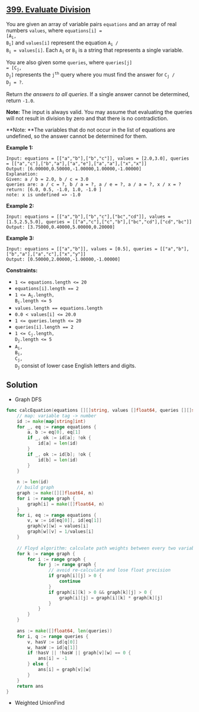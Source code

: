 ## [399. Evaluate Division](https://leetcode.com/problems/evaluate-division/)


You are given an array of variable pairs `equations` and an array of real numbers `values`, where <code>equations[i] = [A<sub style="display: inline;">i</sub>, B<sub style="display: inline;">i</sub>]</code> and `values[i]` represent the equation <code>A<sub style="display: inline;">i</sub> / B<sub style="display: inline;">i</sub> = values[i]</code>. Each <code>A<sub style="display: inline;">i</sub></code> or <code>B<sub style="display: inline;">i</sub></code> is a string that represents a single variable.

You are also given some `queries`, where <code>queries[j] = [C<sub style="display: inline;">j</sub>, D<sub style="display: inline;">j</sub>]</code> represents the <code>j<sup>th</sup></code> query where you must find the answer for <code>C<sub style="display: inline;">j</sub> / D<sub style="display: inline;">j</sub> = ?</code>.

Return _the answers to all queries_. If a single answer cannot be determined, return `-1.0`.

**Note:** The input is always valid. You may assume that evaluating the queries will not result in division by zero and that there is no contradiction.

**Note: **The variables that do not occur in the list of equations are undefined, so the answer cannot be determined for them.

**Example 1:**

```
Input: equations = [["a","b"],["b","c"]], values = [2.0,3.0], queries = [["a","c"],["b","a"],["a","e"],["a","a"],["x","x"]]
Output: [6.00000,0.50000,-1.00000,1.00000,-1.00000]
Explanation: 
Given: a / b = 2.0, b / c = 3.0
queries are: a / c = ?, b / a = ?, a / e = ?, a / a = ?, x / x = ? 
return: [6.0, 0.5, -1.0, 1.0, -1.0 ]
note: x is undefined => -1.0
```

**Example 2:**

```
Input: equations = [["a","b"],["b","c"],["bc","cd"]], values = [1.5,2.5,5.0], queries = [["a","c"],["c","b"],["bc","cd"],["cd","bc"]]
Output: [3.75000,0.40000,5.00000,0.20000]
```

**Example 3:**

```
Input: equations = [["a","b"]], values = [0.5], queries = [["a","b"],["b","a"],["a","c"],["x","y"]]
Output: [0.50000,2.00000,-1.00000,-1.00000]
```

**Constraints:**

*   `1 <= equations.length <= 20`
*   `equations[i].length == 2`
*   <code>1 <= A<sub style="display: inline;">i</sub>.length, B<sub style="display: inline;">i</sub>.length <= 5</code>
*   `values.length == equations.length`
*   `0.0 < values[i] <= 20.0`
*   `1 <= queries.length <= 20`
*   `queries[i].length == 2`
*   <code>1 <= C<sub style="display: inline;">j</sub>.length, D<sub style="display: inline;">j</sub>.length <= 5</code>
*   <code>A<sub style="display: inline;">i</sub>, B<sub style="display: inline;">i</sub>, C<sub style="display: inline;">j</sub>, D<sub style="display: inline;">j</sub></code> consist of lower case English letters and digits.



## Solution

- Graph DFS

```go
func calcEquation(equations [][]string, values []float64, queries [][]string) []float64 {
    // map: variable tag -> number
    id := make(map[string]int)
    for _, eq := range equations {
        a, b := eq[0], eq[1]
        if _, ok := id[a]; !ok {
            id[a] = len(id)
        }
        if _, ok := id[b]; !ok {
            id[b] = len(id)
        }
    }
    
    n := len(id)
    // build graph
    graph := make([][]float64, n)
    for i := range graph {
        graph[i] = make([]float64, n)
    }
    for i, eq := range equations {
        v, w := id[eq[0]], id[eq[1]]
        graph[v][w] = values[i]
        graph[w][v] = 1/values[i]
    }
    
    // Floyd algorithm: calculate path weights between every two variables
    for k := range graph {
        for i := range graph {
            for j := range graph {
              	// avoid re-calculate and lose float precision
                if graph[i][j] > 0 {
                    continue
                }
                if graph[i][k] > 0 && graph[k][j] > 0 {
                    graph[i][j] = graph[i][k] * graph[k][j]
                }
            }
        }
    }
    
    ans := make([]float64, len(queries))
    for i, q := range queries {
        v, hasV := id[q[0]]
        w, hasW := id[q[1]]
        if !hasV || !hasW || graph[v][w] == 0 {
            ans[i] = -1
        } else {
            ans[i] = graph[v][w]
        }
    }
    return ans
}
```



- Weighted UnionFind

```go

```

